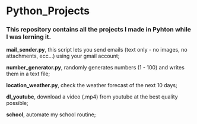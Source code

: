 # Python_Projects

### This repository contains all the projects I made in Pyhton while I was lerning it.


**mail_sender.py**, this script lets you send emails (text only - no images, no attachments, ecc...) using your gmail account;

**number_generator.py**, randomly generates numbers (1 - 100) and writes them in a text file;

**location_weather.py**, check the weather forecast of the next 10 days;

**dl_youtube**, download a video (.mp4) from youtube at the best quality possible; 

**school**, automate my school routine;